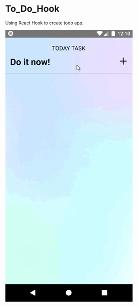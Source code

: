 # To_Do_Hook
Using React Hook to create todo app.

![Alt Text](https://github.com/hienle2703/To_Do_Hook/blob/master/todoapp.gif)
